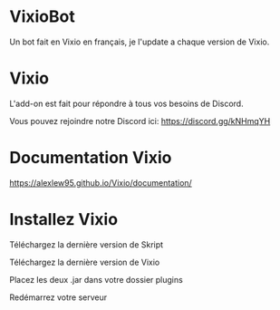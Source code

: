 # VixioBot
Un bot fait en Vixio en français, je l'update a chaque version de Vixio.

# Vixio
L'add-on est fait pour répondre à tous vos besoins de Discord.

Vous pouvez rejoindre notre Discord ici: https://discord.gg/kNHmqYH

# Documentation Vixio

https://alexlew95.github.io/Vixio/documentation/

# Installez Vixio

Téléchargez la dernière version de Skript

Téléchargez la dernière version de Vixio

Placez les deux .jar dans votre dossier plugins

Redémarrez votre serveur
